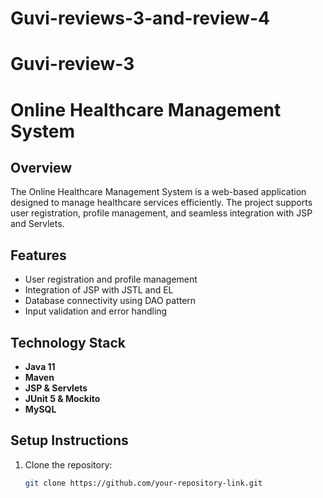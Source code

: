 # Guvi-reviews-3-and-review-4
# Guvi-review-3
# Online Healthcare Management System

## Overview
The Online Healthcare Management System is a web-based application designed to manage healthcare services efficiently. The project supports user registration, profile management, and seamless integration with JSP and Servlets.

## Features
- User registration and profile management
- Integration of JSP with JSTL and EL
- Database connectivity using DAO pattern
- Input validation and error handling

## Technology Stack
- **Java 11**
- **Maven**
- **JSP & Servlets**
- **JUnit 5 & Mockito**
- **MySQL**

## Setup Instructions
1. Clone the repository:
   ```bash
   git clone https://github.com/your-repository-link.git
